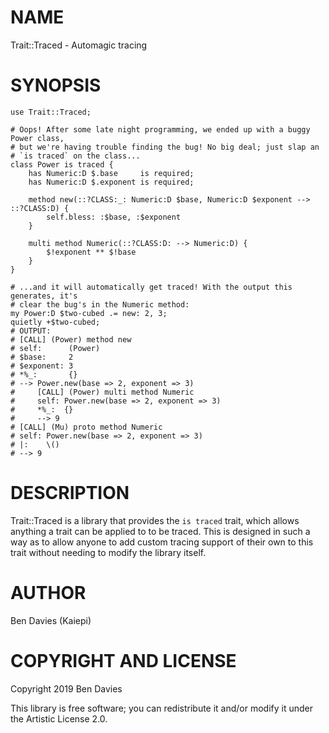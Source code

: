 NAME
====

Trait::Traced - Automagic tracing

SYNOPSIS
========

```perl6
use Trait::Traced;

# Oops! After some late night programming, we ended up with a buggy Power class,
# but we're having trouble finding the bug! No big deal; just slap an
# `is traced` on the class...
class Power is traced {
    has Numeric:D $.base     is required;
    has Numeric:D $.exponent is required;

    method new(::?CLASS:_: Numeric:D $base, Numeric:D $exponent --> ::?CLASS:D) {
        self.bless: :$base, :$exponent
    }

    multi method Numeric(::?CLASS:D: --> Numeric:D) {
        $!exponent ** $!base
    }
}

# ...and it will automatically get traced! With the output this generates, it's
# clear the bug's in the Numeric method:
my Power:D $two-cubed .= new: 2, 3;
quietly +$two-cubed;
# OUTPUT:
# [CALL] (Power) method new
# self:      (Power)
# $base:     2
# $exponent: 3
# *%_:       {}
# --> Power.new(base => 2, exponent => 3)
#     [CALL] (Power) multi method Numeric
#     self: Power.new(base => 2, exponent => 3)
#     *%_:  {}
#     --> 9
# [CALL] (Mu) proto method Numeric
# self: Power.new(base => 2, exponent => 3)
# |:    \()
# --> 9
```

DESCRIPTION
===========

Trait::Traced is a library that provides the `is traced` trait, which allows anything a trait can be applied to to be traced. This is designed in such a way as to allow anyone to add custom tracing support of their own to this trait without needing to modify the library itself.

AUTHOR
======

Ben Davies (Kaiepi)

COPYRIGHT AND LICENSE
=====================

Copyright 2019 Ben Davies

This library is free software; you can redistribute it and/or modify it under the Artistic License 2.0.


